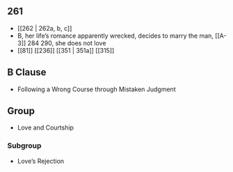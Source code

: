 ## 261
- [[262 | 262a, b, c]] 
- B, her life’s romance apparently wrecked, decides to marry the man, [[A-3]] 284 290, she does not love
- [[81]] [[236]] [[351 | 351a]] [[315]] 

## B Clause
- Following a Wrong Course through Mistaken Judgment

## Group
- Love and Courtship

### Subgroup
- Love’s Rejection

